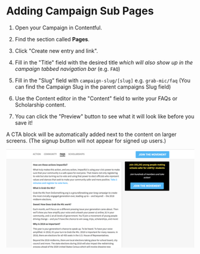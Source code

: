 # Adding Campaign Sub Pages

1.  Open your Campaign in Contentful.

2.  Find the section called **Pages**.

3.  Click "Create new entry and link".

4.  Fill in the "Title" field with the desired title _which will also show up in the campaign tabbed navigation bar_ (e.g. `FAQ`)

5.  Fill in the "Slug" field with `campaign-slug/[slug]` e.g. `grab-mic/faq` (You can find the Campaign Slug in the parent campaigns Slug field)

6.  Use the Content editor in the "Content" field to write your FAQs or Scholarship content.

7.  You can click the "Preview" button to see what it will look like before you save it!

A CTA block will be automatically added next to the content on larger screens. (The signup button will not appear for signed up users.)

![Campaign Sub Page](../_assets/campaign-sub-page.png)
